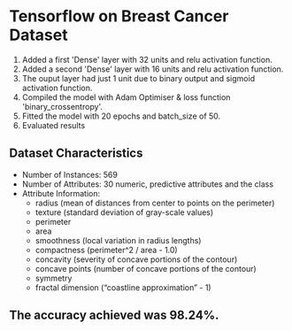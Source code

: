 # Tensorflow on Breast Cancer Dataset #

1. Added a first 'Dense' layer with 32 units and relu activation function.
2. Added a second 'Dense' layer with 16 units and relu activation function. 
3. The ouput layer had just 1 unit due to binary output and sigmoid activation function.
4. Compiled the model with Adam Optimiser & loss function 'binary_crossentropy'.
5. Fitted the model with 20 epochs and batch_size of 50.
6. Evaluated results

## Dataset Characteristics ##
* Number of Instances: 569
* Number of Attributes: 30 numeric, predictive attributes and the class
* Attribute Information:
 	* radius (mean of distances from center to points on the perimeter)
  * texture (standard deviation of gray-scale values)
  * perimeter
  * area
  * smoothness (local variation in radius lengths)
  * compactness (perimeter^2 / area - 1.0)
  * concavity (severity of concave portions of the contour)
  * concave points (number of concave portions of the contour)
  * symmetry
  * fractal dimension (“coastline approximation” - 1)

## The accuracy achieved was 98.24%. ##


